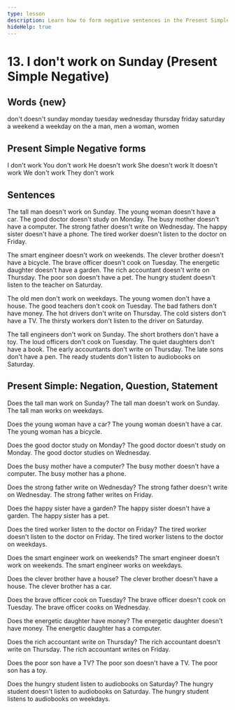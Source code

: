 ```yaml
---
type: lesson
description: Learn how to form negative sentences in the Present Simple tense to express what you don't do regularly. Practice with everyday situations related to days of the week and schedules.
hideHelp: true
---
```


# 13. I don't work on Sunday (Present Simple Negative)

## Words {new}

don't
doesn't
sunday
monday
tuesday
wednesday
thursday
friday
saturday
a weekend
a weekday
on
the
a man, men
a woman, women

## Present Simple Negative forms

I don't work
You don't work
He doesn't work
She doesn't work
It doesn't work
We don't work
They don't work

## Sentences

The tall man doesn't work on Sunday.
The young woman doesn't have a car.
The good doctor doesn't study on Monday.
The busy mother doesn't have a computer.
The strong father doesn't write on Wednesday.
The happy sister doesn't have a phone.
The tired worker doesn't listen to the doctor on Friday.

The smart engineer doesn't work on weekends.
The clever brother doesn't have a bicycle.
The brave officer doesn't cook on Tuesday.
The energetic daughter doesn't have a garden.
The rich accountant doesn't write on Thursday.
The poor son doesn't have a pet.
The hungry student doesn't listen to the teacher on Saturday.

The old men don't work on weekdays.
The young women don't have a house.
The good teachers don't cook on Tuesday.
The bad fathers don't have money.
The hot drivers don't write on Thursday.
The cold sisters don't have a TV.
The thirsty workers don't listen to the driver on Saturday.

The tall engineers don't work on Sunday.
The short brothers don't have a toy.
The loud officers don't cook on Tuesday.
The quiet daughters don't have a book.
The early accountants don't write on Thursday.
The late sons don't have a pen.
The ready students don't listen to audiobooks on Saturday.

## Present Simple: Negation, Question, Statement

Does the tall man work on Sunday?
The tall man doesn't work on Sunday.
The tall man works on weekdays.

Does the young woman have a car?
The young woman doesn't have a car.
The young woman has a bicycle.

Does the good doctor study on Monday?
The good doctor doesn't study on Monday.
The good doctor studies on Wednesday.

Does the busy mother have a computer?
The busy mother doesn't have a computer.
The busy mother has a phone.

Does the strong father write on Wednesday?
The strong father doesn't write on Wednesday.
The strong father writes on Friday.

Does the happy sister have a garden?
The happy sister doesn't have a garden.
The happy sister has a pet.

Does the tired worker listen to the doctor on Friday?
The tired worker doesn't listen to the doctor on Friday.
The tired worker listens to the doctor on weekdays.

Does the smart engineer work on weekends?
The smart engineer doesn't work on weekends.
The smart engineer works on weekdays.

Does the clever brother have a house?
The clever brother doesn't have a house.
The clever brother has a car.

Does the brave officer cook on Tuesday?
The brave officer doesn't cook on Tuesday.
The brave officer cooks on Wednesday.

Does the energetic daughter have money?
The energetic daughter doesn't have money.
The energetic daughter has a computer.

Does the rich accountant write on Thursday?
The rich accountant doesn't write on Thursday.
The rich accountant writes on Friday.

Does the poor son have a TV?
The poor son doesn't have a TV.
The poor son has a toy.

Does the hungry student listen to audiobooks on Saturday?
The hungry student doesn't listen to audiobooks on Saturday.
The hungry student listens to audiobooks on weekdays.
